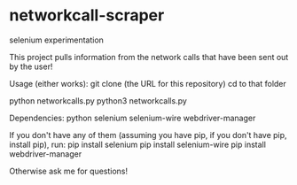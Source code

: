 # networkcall-scraper
selenium experimentation

This project pulls information from the network calls that have been sent out by the user!


Usage (either works):
git clone (the URL for this repository)
cd to that folder

python networkcalls.py
python3 networkcalls.py

Dependencies:
python
selenium
selenium-wire
webdriver-manager

If you don't have any of them (assuming you have pip, if you don't have pip, install pip), run:
pip install selenium
pip install selenium-wire
pip install webdriver-manager

Otherwise ask me for questions!
